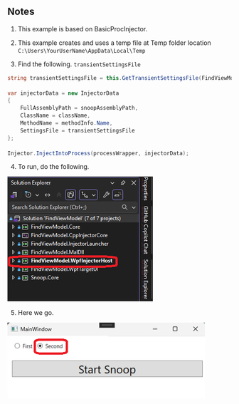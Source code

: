 
## Notes

1. This example is based on BasicProcInjector.

2. This example creates and uses a temp file at Temp folder location `C:\Users\YourUserName\AppData\Local\Temp`

3. Find the following. `transientSettingsFile`

```cs
string transientSettingsFile = this.GetTransientSettingsFile(FindViewModelStartTargetNew.SnoopUI, targetHwnd);

var injectorData = new InjectorData
{
    FullAssemblyPath = snoopAssemblyPath,
    ClassName = className,
    MethodName = methodInfo.Name,
    SettingsFile = transientSettingsFile
};

Injector.InjectIntoProcess(processWrapper, injectorData);
```


4. To run, do the following.

![Startup Project](images/50_50_StartUpProject.png)

5. Here we go.

![Second](images/51_50_Second.png)


